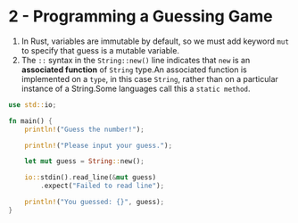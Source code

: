 # 2 - Programming a Guessing Game

1. In Rust, variables are immutable by default, so we must add keyword `mut` to specify that guess is a mutable variable.
2. The `::` syntax in the `String::new()` line indicates that `new` is an **associated function** of `String` type.An associated function is implemented on a `type`, in this case `String`, rather than on a particular instance of a String.Some languages call this a `static method`.

```rust
use std::io;

fn main() {
    println!("Guess the number!");

    println!("Please input your guess.");

    let mut guess = String::new();

    io::stdin().read_line(&mut guess)
        .expect("Failed to read line");

    println!("You guessed: {}", guess);
}
```




